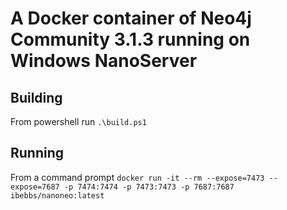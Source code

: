 # A Docker container of Neo4j Community 3.1.3 running on Windows NanoServer

## Building 
From powershell run ```.\build.ps1```

## Running
From a command prompt ```docker run -it --rm --expose=7473 --expose=7687 -p 7474:7474 -p 7473:7473 -p 7687:7687 ibebbs/nanoneo:latest```